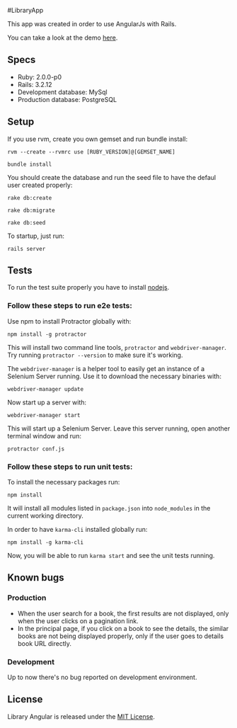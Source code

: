 #LibraryApp

This app was created in order to use AngularJs with Rails.

You can take a look at the demo [here](http://library-angular.herokuapp.com/).


## Specs

* Ruby: 2.0.0-p0
* Rails: 3.2.12
* Development database: MySql
* Production database: PostgreSQL

## Setup

If you use rvm, create you own gemset and run bundle install:

`rvm --create --rvmrc use [RUBY_VERSION]@[GEMSET_NAME]`

`bundle install`

You should create the database and run the seed file to have the defaul user created properly:

`rake db:create`

`rake db:migrate`

`rake db:seed`

To startup, just run:

`rails server`

## Tests

To run the test suite properly you have to install [nodejs](http://nodejs.org/).

### Follow these steps to run e2e tests:

Use npm to install Protractor globally with:

`npm install -g protractor`

This will install two command line tools, `protractor` and `webdriver-manager`. Try running `protractor --version` to make sure it's working.

The `webdriver-manager` is a helper tool to easily get an instance of a Selenium Server running. Use it to download the necessary binaries with:

`webdriver-manager update`

Now start up a server with:

`webdriver-manager start`

This will start up a Selenium Server. Leave this server running, open another terminal window and run:

`protractor conf.js`

### Follow these steps to run unit tests:

To install the necessary packages run:

`npm install`

It will install all modules listed in `package.json` into `node_modules` in the current working directory.

In order to have `karma-cli` installed globally run:

`npm install -g karma-cli`

Now, you will be able to run `karma start` and see the unit tests running.

## Known bugs

### Production
* When the user search for a book, the first results are not displayed, only when the user clicks on a pagination link.
* In the principal page, if you click on a book to see the details, the similar books are not being displayed properly, only if the user goes to details book URL directly.


### Development
Up to now there's no bug reported on development environment.


## License

Library Angular is released under the [MIT License](http://www.opensource.org/licenses/MIT).
